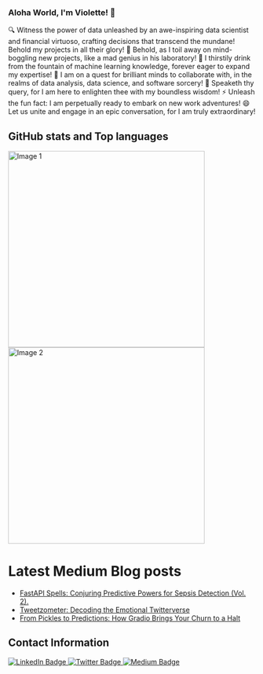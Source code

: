 ### Aloha World, I'm Violette! 👋


🔍 Witness the power of data unleashed by an awe-inspiring data scientist and financial virtuoso, crafting decisions that transcend the mundane! Behold my projects in all their glory!
🔭 Behold, as I toil away on mind-boggling new projects, like a mad genius in his laboratory!
🌱 I thirstily drink from the fountain of machine learning knowledge, forever eager to expand my expertise!
👯 I am on a quest for brilliant minds to collaborate with, in the realms of data analysis, data science, and software sorcery!
💬 Speaketh thy query, for I am here to enlighten thee with my boundless wisdom!
⚡ Unleash the fun fact: I am perpetually ready to embark on new work adventures! 😄 Let us unite and engage in an epic conversation, for I am truly extraordinary!


## GitHub stats and Top languages
<div>
  <img src="https://github-readme-stats.vercel.app/api?username=violetteallotey&show_icons=true&theme=radical&layout=compact" alt="Image 1" width="400"/>

  <img src="https://github-readme-stats.vercel.app/api/top-langs/?username=violetteallotey&layout=compact&" alt="Image 2" width="400" />

</div>

# Latest Medium Blog posts
<!-- BLOG-POST-LIST:START -->
- [FastAPI Spells: Conjuring Predictive Powers for Sepsis Detection (Vol. 2).](https://medium.com/@violetteallotey/fastapi-spells-conjuring-predictive-powers-for-sepsis-detection-vol-2-118b0305bc98)
- [Tweetzometer: Decoding the Emotional Twitterverse](https://medium.com/@violetteallotey/tweetzometer-decoding-the-emotional-twitterverse-1c4bec4edcf2)
- [From Pickles to Predictions: How Gradio Brings Your Churn to a Halt](https://medium.com/@violetteallotey/the-art-of-keeping-customers-a-gradio-app-to-predict-customer-churn-29561620e97c)
<!-- BLOG-POST-LIST:END -->


## Contact Information

<div id="badges">
  <a href=https://www.linkedin.com/in/violette-naa-adoley-allotey-0330161a3>
    <img src="https://img.shields.io/badge/LinkedIn-blue?style=for-the-badge&logo=linkedin&logoColor=white" alt="LinkedIn Badge"/>
  </a>
  <a href=https://twitter.com/allotey_violette_>
    <img src="https://img.shields.io/badge/Twitter-white?style=for-the-badge&logo=Twitter&logoColor=blue" alt="Twitter Badge"/>
  </a>
  <a href=https://medium.com/@violetteallotey>
    <img src="https://img.shields.io/badge/Medium-black?style=for-the-badge&logo=Medium&logoColor=white" alt="Medium Badge"/>
  </a>
</div>
